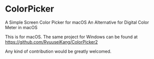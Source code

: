 # ColorPicker
 A Simple Screen Color Picker for macOS
 An Alternative for Digital Color Meter in macOS
 
 This is for macOS.
 The same project for Windows can be found at https://github.com/RyuuseiKang/ColorPicker2
 
 Any kind of contribution would be greatly welcomed.
